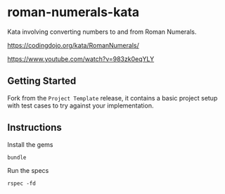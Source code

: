 # roman-numerals-kata
Kata involving converting numbers to and from Roman Numerals.

https://codingdojo.org/kata/RomanNumerals/

https://www.youtube.com/watch?v=983zk0eqYLY

## Getting Started

Fork from the `Project Template` release, it contains a basic project setup with test cases to try against your implementation.

## Instructions

Install the gems

```
bundle
```

Run the specs

```
rspec -fd
```

